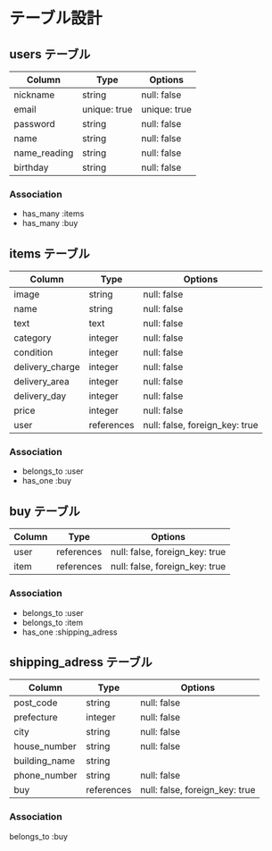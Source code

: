 # テーブル設計

## users テーブル

| Column   | Type   | Options     |
| -------- | ------ | ----------- |
| nickname     | string | null: false |
| email        | unique: true | unique: true |
| password     | string | null: false |
| name         | string | null: false |
| name_reading | string | null: false |
| birthday     | string | null: false |

### Association
- has_many :items
- has_many :buy



## items テーブル

| Column | Type   | Options     |
| ------ | ------ | ----------- |
| image           | string | null: false |
| name            | string | null: false |
| text            | text   | null: false |
| category        | integer | null: false |
| condition       | integer | null: false |
| delivery_charge | integer | null: false |
| delivery_area   | integer | null: false |
| delivery_day    | integer | null: false |
| price           | integer | null: false |
| user            | references | null: false, foreign_key: true |

### Association
- belongs_to :user
- has_one :buy

## buy テーブル

| Column | Type       |Options                         |
| ------ | ---------- |------------------------------  |
| user   | references | null: false, foreign_key: true |
| item   | references | null: false, foreign_key: true |


### Association
- belongs_to :user
- belongs_to :item
- has_one :shipping_adress

## shipping_adress テーブル

| Column  | Type       | Options                        |
| ------- | ---------- | ------------------------------ |
| post_code     | string     | null: false  |
| prefecture    | integer    | null: false  |
| city          | string     | null: false  |
| house_number  | string     | null: false  |
| building_name | string     |  |
| phone_number  | string     |  null: false  |
| buy           | references | null: false, foreign_key: true |

### Association

belongs_to :buy
